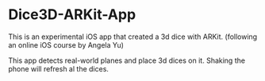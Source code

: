 # Dice3D-ARKit-App
This is an experimental iOS app that created a 3d dice with ARKit. (following an online iOS course by Angela Yu)

This app detects real-world planes and place 3d dices on it. Shaking the phone will refresh al the dices.
